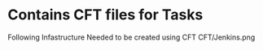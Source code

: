 # Contains CFT files for Tasks
Following Infastructure Needed to be created using CFT
CFT/Jenkins.png
